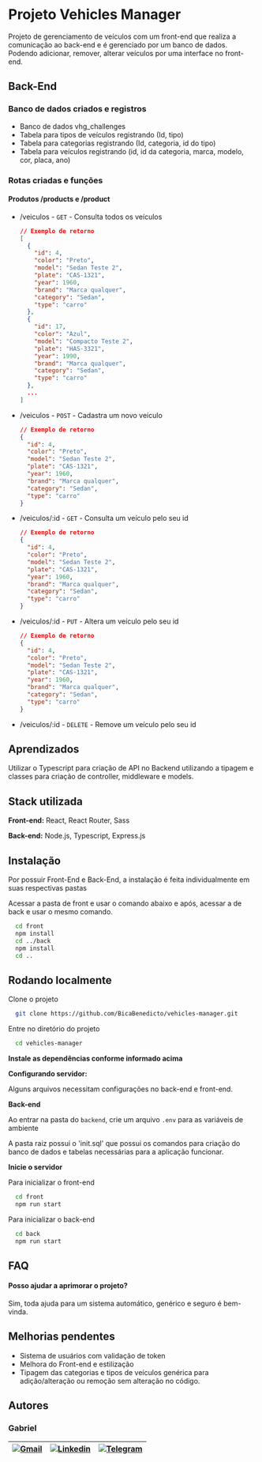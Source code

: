 # Projeto Vehicles Manager

Projeto de gerenciamento de veículos com um front-end que realiza a comunicação ao back-end e é gerenciado por um banco de dados. Podendo adicionar, remover, alterar veículos por uma interface no front-end.

## Back-End

### Banco de dados criados e registros

- Banco de dados vhg_challenges
- Tabela para tipos de veículos registrando (Id, tipo)
- Tabela para categorias registrando (Id, categoria, id do tipo)
- Tabela para veículos registrando (id, id da categoria, marca, modelo, cor, placa, ano)

### Rotas criadas e funções

#### Produtos /products e /product

- /veiculos - `GET` - Consulta todos os veículos
  ```json
  // Exemplo de retorno
  [
    {
      "id": 4,
      "color": "Preto",
      "model": "Sedan Teste 2",
      "plate": "CAS-1321",
      "year": 1960,
      "brand": "Marca qualquer",
      "category": "Sedan",
      "type": "carro"
    },
    {
      "id": 17,
      "color": "Azul",
      "model": "Compacto Teste 2",
      "plate": "HAS-3321",
      "year": 1990,
      "brand": "Marca qualquer",
      "category": "Sedan",
      "type": "carro"
    },
    ...
  ]
  ```
- /veiculos - `POST` - Cadastra um novo veículo
  ```json
  // Exemplo de retorno
  {
    "id": 4,
    "color": "Preto",
    "model": "Sedan Teste 2",
    "plate": "CAS-1321",
    "year": 1960,
    "brand": "Marca qualquer",
    "category": "Sedan",
    "type": "carro"
  }
  ```
- /veiculos/:id - `GET` - Consulta um veículo pelo seu id
  ```json
  // Exemplo de retorno
  {
    "id": 4,
    "color": "Preto",
    "model": "Sedan Teste 2",
    "plate": "CAS-1321",
    "year": 1960,
    "brand": "Marca qualquer",
    "category": "Sedan",
    "type": "carro"
  }
  ```
- /veiculos/:id - `PUT` - Altera um veículo pelo seu id
  ```json
  // Exemplo de retorno
  {
    "id": 4,
    "color": "Preto",
    "model": "Sedan Teste 2",
    "plate": "CAS-1321",
    "year": 1960,
    "brand": "Marca qualquer",
    "category": "Sedan",
    "type": "carro"
  }
  ```
- /veiculos/:id - `DELETE` - Remove um veículo pelo seu id


## Aprendizados

Utilizar o Typescript para criação de API no Backend utilizando a tipagem e classes para criação de controller, middleware e models.

## Stack utilizada

**Front-end:** React, React Router, Sass

**Back-end:** Node.js, Typescript, Express.js


## Instalação

Por possuir Front-End e Back-End, a instalação é feita individualmente em suas respectivas pastas


Acessar a pasta de front e usar o comando abaixo e após, acessar a de back e usar o mesmo comando.
```bash
  cd front
  npm install
  cd ../back
  npm install
  cd ..
```
    
## Rodando localmente

Clone o projeto

```bash
  git clone https://github.com/BicaBenedicto/vehicles-manager.git
```

Entre no diretório do projeto

```bash
  cd vehicles-manager
```

**Instale as dependências conforme informado acima**

**Configurando servidor:**

Alguns arquivos necessitam configurações no back-end e front-end.

**Back-end**

Ao entrar na pasta do `backend`, crie um arquivo `.env` para as variáveis de ambiente

A pasta raiz possui o 'init.sql' que possui os comandos para criação do banco de dados e tabelas necessárias para a aplicação funcionar.


**Inicie o servidor**

Para inicializar o front-end

```bash
  cd front
  npm run start
```

Para inicializar o back-end

```bash
  cd back
  npm run start
```

## FAQ

#### Posso ajudar a aprimorar o projeto?

Sim, toda ajuda para um sistema automático, genérico e seguro é bem-vinda.


## Melhorias pendentes

- Sistema de usuários com validação de token
- Melhora do Front-end e estilização
- Tipagem das categorias e tipos de veículos genérica para adição/alteração ou remoção sem alteração no código.


## Autores

### Gabriel

| [![Gmail](https://img.shields.io/badge/Gmail-D14836?style=for-the-badge&logo=gmail&logoColor=white)](mailto:gabrielpbenedicto@gmail.com) | [![Linkedin](https://img.shields.io/badge/LinkedIn-0077B5?style=for-the-badge&logo=linkedin&logoColor=white)](https://www.linkedin.com/in/gabrielbenedicto/) | [![Telegram](https://img.shields.io/badge/Telegram-2CA5E0?style=for-the-badge&logo=telegram&logoColor=white)](https://t.me/gabrielbenedicto) |
|--|-----|-----|